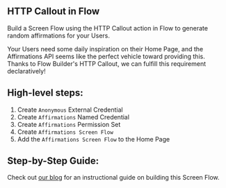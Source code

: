 ## HTTP Callout in Flow

Build a Screen Flow using the HTTP Callout action in Flow to generate random affirmations for your Users.

Your Users need some daily inspiration on their Home Page, and the Affirmations API seems like the perfect vehicle toward providing this. Thanks to Flow Builder's HTTP Callout, we can fulfill this requirement declaratively!

## High-level steps:

1. Create `Anonymous` External Credential
2. Create `Affirmations` Named Credential
3. Create `Affirmations` Permission Set
4. Create `Affirmations Screen Flow`
5. Add the `Affirmations Screen Flow` to the Home Page

## Step-by-Step Guide:

Check out [our blog](https://www.bigsolve.com/blog/http-callout-in-flow) for an instructional guide on building this Screen Flow.
